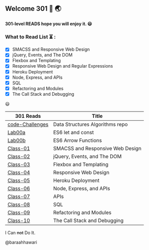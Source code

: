 ## Welcome 301 :rocket: :earth_asia:

#### 301-level READS hope you will enjoy it. :smiley:

### What to Read List :hourglass_flowing_sand: :

- [x] SMACSS and Responsive Web Design
- [x] jQuery, Events, and The DOM
- [x] Flexbox and Templating
- [x] Responsive Web Design and Regular Expressions
- [x] Heroku Deployment
- [x] Node, Express, and APIs
- [x] SQL
- [x] Refactoring and Modules
- [x] The Call Stack and Debugging

:smiley:

| 301 Reads                                                                         | Title                            |
| --------------------------------------------------------------------------------- | -------------------------------- |
| [code-Challenges](https://baraahhawari.github.io/ReadingNotes-301/codeChallenges) | Data Structures Algorithms repo  |
| [Lab00a](https://baraahhawari.github.io/ReadingNotes-301/Lab00a)                  | ES6 let and const                |
| [Lab00b](https://baraahhawari.github.io/ReadingNotes-301/Lab00b)                  | ES6 Arrow Functions              |
| [Class-01](https://baraahhawari.github.io/ReadingNotes-301/Read01)                | SMACSS and Responsive Web Design |
| [Class-02](https://baraahhawari.github.io/ReadingNotes-301/Read02)                | jQuery, Events, and The DOM      |
| [Class-03](https://baraahhawari.github.io/ReadingNotes-301/Read03)                | Flexbox and Templating           |
| [Class-04](https://baraahhawari.github.io/ReadingNotes-301/Read04)                | Responsive Web Design            |
| [Class-05](https://baraahhawari.github.io/ReadingNotes-301/Read05)                | Heroku Deployment                |
| [Class-06](https://baraahhawari.github.io/ReadingNotes-301/Read06)                | Node, Express, and APIs          |
| [Class-07](https://baraahhawari.github.io/ReadingNotes-301/Read07)                | APIs                             |
| [Class-08](https://baraahhawari.github.io/ReadingNotes-301/Read08)                | SQL                              |
| [Class-09](https://baraahhawari.github.io/ReadingNotes-301/Read09)                | Refactoring and Modules          |
| [Class-10](https://baraahhawari.github.io/ReadingNotes-301/Read10)                | The Call Stack and Debugging     |

I Can ~~not~~ Do It.

@baraahhawari
